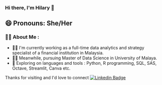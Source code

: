 ### Hi there, I'm Hilary 👋
😄 Pronouns: She/Her
---

### :woman_technologist: About Me : 
- 👩‍💼 I'm currently working as a full-time data analytics and strategy specialist of a financial institution in Malaysia.
- 👩‍🎓 Meanwhile, pursuing Master of Data Science in University of Malaya.
- 🌱 Exploring on languages and tools : Python, R programming, SQL, SAS, Octave, Streamlit, Canva etc. 

Thanks for visiting and I'd love to connect [![Linkedin Badge](https://img.shields.io/badge/-kakbar-blue?style=flat&logo=Linkedin&logoColor=white)](www.linkedin.com/in/hilarylim-18748437)


